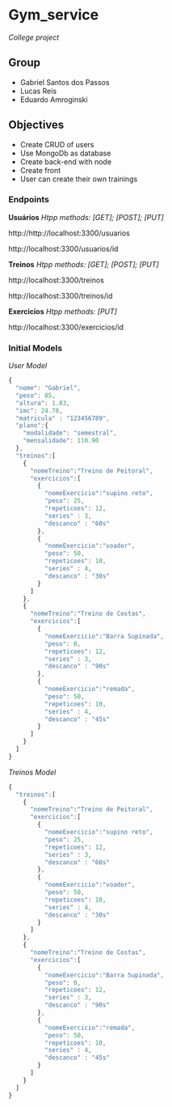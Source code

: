 # Gym_service

_College project_

## Group 
 - Gabriel Santos dos Passos
 - Lucas Reis
 - Eduardo Amroginski

## Objectives

* Create CRUD of users
* Use MongoDb as database
* Create back-end with node
* Create front 
* User can create their own trainings

### Endpoints 
**Usuários** 
_Htpp methods: [GET]; [POST]; [PUT]_
>
http://http://localhost:3300/usuarios
>
http://localhost:3300/usuarios/id

**Treinos**
_Htpp methods: [GET]; [POST]; [PUT]_
>
http://localhost:3300/treinos
>
http://localhost:3300/treinos/id

**Exercicios**
_Htpp methods: [PUT]_
>
http://localhost:3300/exercicios/id

### Initial Models 

_User Model_
```javascript
{
  "nome": "Gabriel",
  "peso": 85,
  "altura": 1.83,
  "imc": 24.78,
  "matricula" : "123456789",
  "plano":{
    "modalidade": "semestral",
    "mensalidade": 110.90
  },
  "treinos":[
    {
      "nomeTreino":"Treino de Peitoral",
      "exercicios":[
        {
          "nomeExercicio":"supino reto",
          "peso": 25,
          "repeticoes": 12,
          "series" : 3,
          "descanco" : "60s"
        },
        {
          "nomeExercicio":"voador",
          "peso": 50,
          "repeticoes": 10,
          "series" : 4,
          "descanco" : "30s"
        }
      ]
    },
    {
      "nomeTreino":"Treino de Costas",
      "exercicios":[
        {
          "nomeExercicio":"Barra Supinada",
          "peso": 0,
          "repeticoes": 12,
          "series" : 3,
          "descanco" : "90s"
        },
        {
          "nomeExercicio":"remada",
          "peso": 50,
          "repeticoes": 10,
          "series" : 4,
          "descanco" : "45s"
        }
      ]
    }
  ]
}
```

_Treinos Model_

```javascript
{
  "treinos":[
    {
      "nomeTreino":"Treino de Peitoral",
      "exercicios":[
        {
          "nomeExercicio":"supino reto",
          "peso": 25,
          "repeticoes": 12,
          "series" : 3,
          "descanco" : "60s"
        },
        {
          "nomeExercicio":"voador",
          "peso": 50,
          "repeticoes": 10,
          "series" : 4,
          "descanco" : "30s"
        }
      ]
    },
    {
      "nomeTreino":"Treino de Costas",
      "exercicios":[
        {
          "nomeExercicio":"Barra Supinada",
          "peso": 0,
          "repeticoes": 12,
          "series" : 3,
          "descanco" : "90s"
        },
        {
          "nomeExercicio":"remada",
          "peso": 50,
          "repeticoes": 10,
          "series" : 4,
          "descanco" : "45s"
        }
      ]
    }
  ]
}
```
